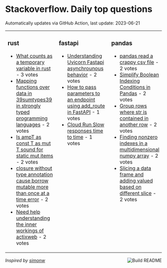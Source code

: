 # Stackoverflow. Daily top questions 

Automatically updates via GitHub Action, last update: <!-- date starts -->2023-06-21<!-- date ends -->


<table><tr><td valign="top" width="33%">

### rust
<!-- rust starts -->
* [What counts as a temporary variable in rust](https://stackoverflow.com/questions/76521892/what-counts-as-a-temporary-variable-in-rust) - 3 votes
* [Mapping functions over data in 39sumtypes39 in strongly typed programming languages](https://stackoverflow.com/questions/76524919/mapping-functions-over-data-in-sum-types-in-strongly-typed-programming-languag) - 2 votes
* [Is ampT as const T as mut T sound for static mut items](https://stackoverflow.com/questions/76515592/is-t-as-const-t-as-mut-t-sound-for-static-mut-items) - 2 votes
* [closure without type annotation cause borrow mutable more than once at a time error](https://stackoverflow.com/questions/76519667/closure-without-type-annotation-cause-borrow-mutable-more-than-once-at-a-time-er) - 2 votes
* [Need help understanding the inner workings of actixweb](https://stackoverflow.com/questions/76516451/need-help-understanding-the-inner-workings-of-actix-web) - 2 votes
<!-- rust ends -->
</td><td valign="top" width="34%">


### fastapi
<!-- fastapi starts -->
* [Understanding Uvicorn  Fastapi asynchrounous behavior](https://stackoverflow.com/questions/76524933/understanding-uvicorn-fastapi-asynchrounous-behavior) - 2 votes
* [How to pass parameters to an endpoint using add_route in FastAPI](https://stackoverflow.com/questions/76522582/how-to-pass-parameters-to-an-endpoint-using-add-route-in-fastapi) - 1 votes
* [Cloud Run  Slow responses time to time](https://stackoverflow.com/questions/76520947/cloud-run-slow-responses-time-to-time) - 1 votes
<!-- fastapi ends -->
</td><td valign="top" width="34%">


### pandas
<!-- pandas starts -->
* [pandas read a crappy csv file](https://stackoverflow.com/questions/76515127/pandas-read-a-crappy-csv-file) - 2 votes
* [Simplify Boolean Indexing Conditions in Pandas](https://stackoverflow.com/questions/76510808/simplify-boolean-indexing-conditions-in-pandas) - 2 votes
* [Group rows where str is contained in another row](https://stackoverflow.com/questions/76523837/group-rows-where-str-is-contained-in-another-row) - 2 votes
* [Finding nonzero indexes in a multidimensional numpy array](https://stackoverflow.com/questions/76522049/finding-non-zero-indexes-in-a-multidimensional-numpy-array) - 2 votes
* [Slicing a data frame and adding valued based on different slice](https://stackoverflow.com/questions/76518462/slicing-a-data-frame-and-adding-valued-based-on-different-slice) - 2 votes
<!-- pandas ends -->
</td></tr></table>

<a href="https://github.com/hp0404/hp0404/actions"><img src="https://github.com/hp0404/hp0404/workflows/Build%20README/badge.svg" align="right" alt="Build README"></a> <p>*Inspired by  [simonw](https://github.com/simonw/simonw)*</p>
